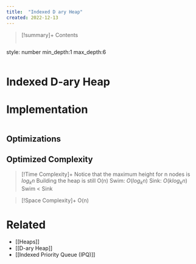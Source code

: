 ```yaml
---
title:  "Indexed D ary Heap"
created: 2022-12-13
---
```


>[!summary]+ Contents
>```toc
style: number
min_depth:1
max_depth:6 
>```


# Indexed D-ary Heap

# Implementation

```python

```

## Optimizations

## Optimized Complexity

>[!Time Complexity]+
>Notice that the maximum height for n nodes is $log_kn$
>Building the heap is still O(n) 
>Swim: $O(log_kn)$
>Sink: $O(klog_kn)$
>Swim < Sink

>[!Space Complexity]+
>O(n)



# Related
- [[Heaps]]
- [[D-ary Heap]]
- [[Indexed Priority Queue (IPQ)]]